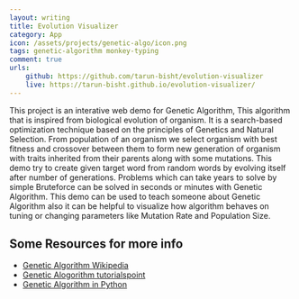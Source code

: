 ```yaml
---
layout: writing
title: Evolution Visualizer
category: App
icon: /assets/projects/genetic-algo/icon.png
tags: genetic-algorithm monkey-typing
comment: true
urls:
    github: https://github.com/tarun-bisht/evolution-visualizer
    live: https://tarun-bisht.github.io/evolution-visualizer/
---
```


This project is an interative web demo for Genetic Algorithm, This algorithm that is inspired from biological evolution of organism. It is a search-based optimization technique based on the principles of Genetics and Natural Selection. From population of an organism we select organism with best fitness and crossover between them to form new generation of organism with traits inherited from their parents along with some mutations. This demo try to create given target word from random words by evolving itself after number of generations. Problems which can take years to solve by simple Bruteforce can be solved in seconds or minutes with Genetic Algorithm. This demo can be used to teach someone about Genetic Algorithm also it can be helpful to visualize how algorithm behaves on tuning or changing parameters like Mutation Rate and Population Size.

## Some Resources for more info
- [Genetic Algorithm Wikipedia](https://en.wikipedia.org/wiki/Genetic_algorithm)
- [Genetic Alogorithm tutorialspoint](https://www.tutorialspoint.com/genetic_algorithms/genetic_algorithms_introduction)
- [Genetic Algorithm in Python](https://github.com/tarun-bisht/AI/tree/master/Genetic%20Algorithm)